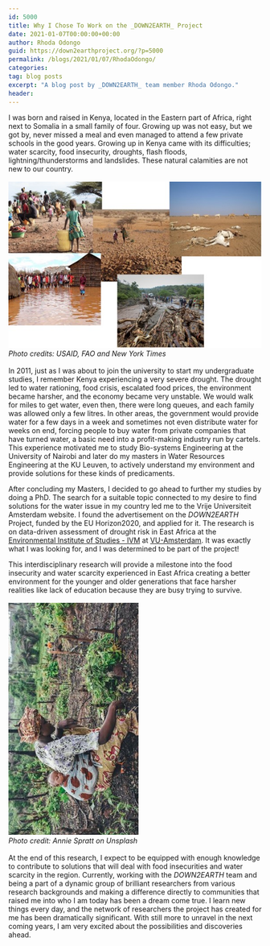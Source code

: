 ```yaml
---
id: 5000
title: Why I Chose To Work on the _DOWN2EARTH_ Project
date: 2021-01-07T00:00:00+00:00
author: Rhoda Odongo
guid: https://down2earthproject.org/?p=5000
permalink: /blogs/2021/01/07/RhodaOdongo/
categories: 
tag: blog posts
excerpt: "A blog post by _DOWN2EARTH_ team member Rhoda Odongo."
header:
---
```


I was born and raised in Kenya, located in the Eastern part of Africa, right next to Somalia in a small family of four. Growing up was not easy, but we got by, never missed a meal and even managed to attend a few private schools in the good years. Growing up in Kenya came with its difficulties; water scarcity, food insecurity, droughts, flash floods, lightning/thunderstorms and landslides. These natural calamities are not new to our country. <br /><br />
![Kenya1](/assets/images/RO_blog1.jpg)<br />
 *Photo credits: USAID, FAO and New York Times* <br /><br />
In 2011, just as I was about to join the university to start my undergraduate studies, I remember Kenya experiencing a very severe drought. The drought led to water rationing, food crisis, escalated food prices, the environment became harsher, and the economy became very unstable. We would walk for miles to get water, even then, there were long queues, and each family was allowed only a few litres. In other areas, the government would provide water for a few days in a week and sometimes not even distribute water for weeks on end, forcing people to buy water from private companies that have turned water, a basic need into a profit-making industry run by cartels. 
This experience motivated me to study Bio-systems Engineering at the University of Nairobi and later do my masters in Water Resources Engineering at the KU Leuven, to actively understand my environment and provide solutions for these kinds of predicaments. 

After concluding my Masters, I decided to go ahead to further my studies by doing a PhD. The search for a suitable topic connected to my desire to find solutions for the water issue in my country led me to the Vrije Universiteit Amsterdam website. I found the advertisement on the _DOWN2EARTH_ Project, funded by the EU Horizon2020, and applied for it. The research is on data-driven assessment of drought risk in East Africa at the [Environmental Institute of Studies - IVM](https://www.ivm.vu.nl/) at [VU-Amsterdam](https://research.vu.nl/en/). It was exactly what I was looking for, and I was determined to be part of the project!  

This interdisciplinary research will provide a milestone into the food insecurity and water scarcity experienced in East Africa creating a better environment for the younger and older generations that face harsher realities like lack of education because they are busy trying to survive. 
<br />
<br />
 ![Kenya2](/assets/images/RO_blog2.jpg)<br />
  *Photo credit: Annie Spratt on Unsplash* 
 <br />
  <br />
At the end of this research, I expect to be equipped with enough knowledge to contribute to solutions that will deal with food insecurities and water scarcity in the region. Currently, working with the _DOWN2EARTH_ team and being a part of a dynamic group of brilliant researchers from various research backgrounds and making a difference directly to communities that raised me into who I am today has been a dream come true. I learn new things every day, and the network of researchers the project has created for me has been dramatically significant. With still more to unravel in the next coming years, I am very excited about the possibilities and discoveries ahead.




